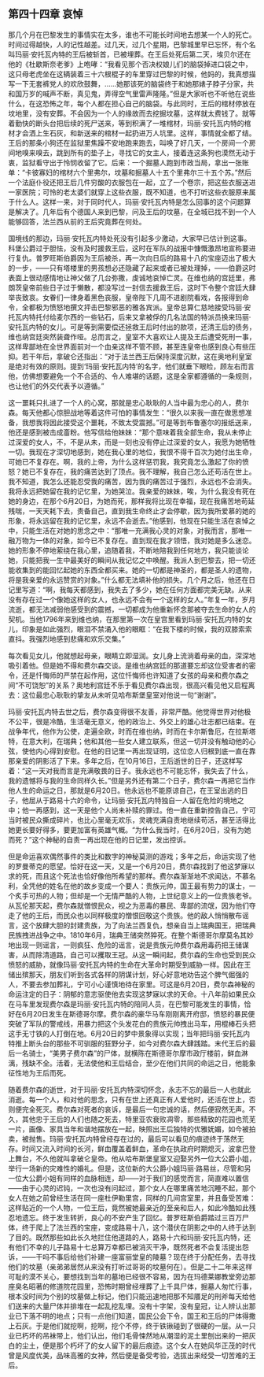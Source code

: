 ## 第四十四章 哀悼

那几个月在巴黎发生的事情实在太多，谁也不可能长时间地去想某一个人的死亡。时间过得越快，人的记性越差。过几天，过几个星期，巴黎城里早已忘怀，有个名叫玛丽·安托瓦内特的王后被斩首，已被埋葬。在王后处死后第二天，埃贝尔还在他的《杜歇斯奈老爹》上咆哮：“我看见那个否决权娘儿们的脑袋掉进口袋之中，这只母老虎坐在这辆装着三十六根棍子的车里穿过巴黎的时候，他妈的，我真想描写一下无套裤党人的欢欣鼓舞，……她那该死的脑袋终于和她那婊子脖子分家，共和国万岁的喊声不断，真见鬼，弄得空气里雷声隆隆。”但是大家听也不听他在说些什么，在这恐怖之年，每个人都在担心自己的脑袋。与此同时，王后的棺材停放在坟地里，没有安葬。不会因为一个人的缘故而去挖掘坟墓，这样就太费钱了。就等着勤快的断头台把后续的死尸送来，等到积满了一堆棺材，玛丽·安托瓦内特的棺材才会洒上生石灰，和新送来的棺材一起扔进万人坑里。这样，事情就全都了结。王后的那条小狗还在监狱里焦躁不安地跑来跑去，叫唤了好几天，一个房间一个房间地嗅来嗅去，跳到所有的垫子上，寻找它的女主人，接着连这条狗也漠然无动于衷，监狱看守出于怜悯收留了它。后来：一个掘墓人跑到市政当局，拿出一张账单：“卡彼寡妇的棺材六个里弗尔，坟墓和掘墓人十五个里弗尔三十五个苏。”然后一个法庭仆役还把王后几件穷酸的衣服包在一起，立了一个卷宗，把这些衣服送进一家医院；可怜的老太婆们就穿上这些衣服，既不知道，也不打听这些衣服原来属于什么人。这样一来，对于同时代人，玛丽·安托瓦内特是怎么回事的这个问题算是解决了。几年后有个德国人来到巴黎，问及王后的坟墓，在全城已找不到一个人能够回答，法兰西从前的王后究竟葬在何处。

国境线的那边，玛丽·安托瓦内特处死没有引起多少激动，大家早已估计到这事。科堡公爵过于胆怯，没有及时援救王后，这时在军队的战报中慷慨激昂地宣称要进行复仇。普罗旺斯伯爵因为王后被杀，再一次向日后的路易十八的宝座迈出了极大的一步，——只有塔楼里的男孩想必还隐藏了起来或者已被处理掉，——伯爵这时表面上很动感情地让神父做了几台弥撒，虔诚地哀悼亡灵。在维也纳的宫廷里，弗朗茨皇帝前些日子过于懒散，都没写过一封信去援救王后，这时下令整个宫廷大肆举丧致哀。女眷们一律身着黑色丧服，皇帝陛下几周不进剧院看戏，各报得到命令，全都极为愤怒地撰文抨击巴黎邪恶的雅各宾派。皇帝总算仁慈地接受玛丽·安托瓦内特托付给麦尔西的一些钻石，后来又拿被俘的几名法国的特派员换来玛丽·安托瓦内特的女儿。可是等到需要偿还拯救王后时付出的款项，还清王后的债务，维也纳宫廷突然装聋作哑。总而言之，皇室不大喜欢让人提及王后遭受死刑一事，这样卑鄙地在全世界面前对一个血亲这样不管不顾，甚至连皇帝也感到良心有些压抑。若干年后，拿破仑还指出：“对于法兰西王后保持深度沉默，这在奥地利皇室是绝对有效的原则。提到‘玛丽·安托瓦内特’的名字，他们就垂下眼睑，顾左右而言他，仿佛想要避免一个不合适的、令人难堪的话题，这是全家都遵循的一条规则，也让他们的外交代表予以遵循。”

这一噩耗只扎进了一个人的心窝，那就是忠心耿耿的人当中最为忠心的人，费尔森。每天他都心惊胆战地等着这件可怕的事情发生：“很久以来我一直在做思想准备，我想我将因此接受这个噩耗，不致太受震撼。”可是等到布鲁塞尔的报纸送来，他还是感到被击成齑粉。他写信给他妹妹：“那个意味着我全部生命，我从未停止过深爱的女人，不，不是从未，而是一刻也没有停止过深爱的女人，我愿为她牺牲一切。我现在才深切地感到，她在我心里的地位，我恨不得千百次为她付出生命，可她已不复存在。啊，我的上帝，为什么这样惩罚我，我究竟怎么激起了你的愤怒？她已不复存在，我的痛苦达到了顶点。我不理解，我自己怎么还苟活在世上。我不知道，我怎么还能忍受我的痛苦，因为我的痛苦过于强烈，永远也不会消失。我将永远把她留在我的记忆里，为她哭泣。我亲爱的妹妹，唉，为什么我没有死在她的身边，在那个6月20日，为她而死，那样我将比现在幸福，现在我痛苦地苟延残喘，一天天耗下去，责备自己，直到我生命终止才会停歇，因为我所爱慕的她的形象，将永远留在我的记忆里，永远不会逝去。”他感到，他现在只能生活在哀悼之中，只能生活在对她的思念之中：“那唯一充满我心灵的对象，对我而言，那唯一融万物为一体的对象，如今已不复存在。直到现在我才领悟，我对她是多么迷恋。她的形象不停地萦绕在我心里，追随着我，不断地陪我到任何地方，我只能谈论她，只能把我一生中最美好的瞬间从我记忆之中唤醒。我派人到巴黎去，把一切还能收集到的能回忆起她的东西全都买来。她的一切都是神圣的，都是圣人的遗物，将是我亲爱的永远赞赏的对象。”什么都无法填补他的损失。几个月之后，他还在日记里写道：“啊，我每天都感到，我失去了多少，她在任何方面都完美无缺。从来没有存在过一个像她这样的女人，也永远不会有一个这样的女人。”年复一年，岁月流逝，都无法减弱他感受到的震撼，一切都成为他重新怀念那被夺去生命的女人的契机。当他1796年来到维也纳，在那里第一次在皇宫里看到玛丽·安托瓦内特的女儿，印象是如此强烈，眼泪不禁涌入他的眼眶：“在我下楼的时候，我的双膝索索直抖。我强烈地感到悲痛和欢乐交集。”

每次看见女儿，他就想起母亲，眼睛立即湿润。女儿身上流淌着母亲的血，深深地吸引着他。但是她不得和费尔森交谈。是维也纳宫廷的那道要忘却这位受害者的密令，还是忏悔师的严禁在起作用，这位忏悔师也许知道了女孩的母亲和费尔森之间“不可饶恕”的关系？奥地利宫廷不乐于看见费尔森出现，很高兴看见他又启程离去：这位最忠心耿耿的挚友从未听见哈布斯堡皇室对他说一句“谢谢”。

玛丽·安托瓦内特去世之后，费尔森变得很不友善，非常严酷。他觉得世界对他极不公平，很是冷酷，生活毫无意义，他的政治上、外交上的雄心壮志都已结束。在战争年代，他作为公使，走遍全欧，时而在维也纳，时而在卡尔斯鲁厄，在拉斯塔特，在意大利，在瑞典；他和其他一些女人建立联系，但这一切并没有触动他的心弦，使他内心得到安慰。在他的日记里一再出现证明，这位恋人归根到底一直在靠那亲爱的阴影活了下来。多年之后，在10月16日，王后逝世的日子，还这样写着：“这一天对我而言是充满敬畏的日子。我永远也不可能忘怀，我失去了什么，我的遗憾将与我的生命同样久长。”但是另外还有第二个日子，费尔森一再把它当作他人生的命运之日，那就是6月20日。他永远也不能原谅自己，在王室出逃的日子，他屈从于路易十六的命令，让玛丽·安托瓦内特独自一人留在危险的境地之中；他一再感到，这一天是他个人尚未补赎的罪过。他一直在重新控告自己，宁可当时被民众撕成碎片，也比心里毫无欢乐，灵魂充满自责地继续苟活，甚至活得比她更长要好得多，要更加富有英雄气概。“为什么我当时，在6月20日，没有为她而死？”这个神秘的自责一再出现在他的日记里，发出控诉。

但是命运喜欢偶然事件的类比和数字的神秘莫测的游戏；多年之后，命运实现了他的罗曼蒂克的愿望。恰好在这一天，又是一个6月20日，费尔森找到了他这梦寐以求的死，而且这个死法也恰好像他所希望的那样。费尔森渐渐地不求闻达，不慕名利，全凭他的姓名在他的故乡变成一个要人：贵族元帅，国王最有势力的谋士，一个炙手可热的人物；但却是一个无情严酷的人物，上世纪意义上的一位贵族老爷。从瓦伦那天起，费尔森就憎恨民众，视之为恶毒的暴民、卑鄙的流氓，因为他们夺走了他的王后，而民众也以同样极度的憎恨回敬这个贵族。他的敌人悄悄散布谣言，这个放肆大胆的封建贵族，为了向法兰西复仇，想亲自当上瑞典国王，把瑞典民族拽进战争之中。1810年6月，瑞典王储突然猝死。在整个斯德哥尔摩莫名其妙地出现一则谣言，一则疯狂、危险的谣言，说是贵族元帅费尔森用毒药把王储谋害，从而除清道路，自己可以攫取王冠。从这一瞬间起，费尔森的生命也受到民众愤怒的威胁，就像玛丽·安托瓦内特的生命在大革命时期受到威胁一样。因此在王储出殡那天，朋友们听到各式各样的阴谋计划，好心好意地劝告这个脾气倔强的人，不要去参加葬礼，宁可小心谨慎地待在家里。可这是6月20日，费尔森神秘的命运注定的日子：阴郁的意志驱使他去实现这梦寐以求的天命。十八年前如果民众在马车里发现费尔森是玛丽·安托瓦内特的陪同人员，在巴黎可能发生的事情，恰好在6月20日发生在斯德哥尔摩。费尔森的豪华马车刚刚离开府邸，愤怒的暴民便突破了军队的警戒线，用暴力把这个头发花白的贵族元帅拽出马车，用棍棒石头把这手无寸铁的人打倒在地。6月20日的梦中景象得以实现；当年把玛丽·安托瓦内特推上断头台的那些不可驯服的狂野分子，如今对费尔森大肆践踏。末代王后的最后一名骑士，“美男子费尔森”的尸体，就横陈在斯德哥尔摩市政厅楼前，鲜血淋漓，残缺不全。活着，无法使他和王后结合，至少在他们共同的命运之日，他能象征性地为王后而死。

随着费尔森的逝世，对于玛丽·安托瓦内特深切怀念，永志不忘的最后一人也就此消逝。每一个人，和对他的思念，只有在世上还真正有人爱他时，还活在世上，否则便完全死灭。费尔森对死者的哀诉，是最后一句忠诚的话，然后便寂然无声。不久，其他忠于王后的人们也随之死去，特里亚农衰败凋零，那些精致的花园也荒芜一片，画像、家具当年和谐地摆放在一起，映照出王后独特的优雅妩媚，如今被拍卖，被抛售。玛丽·安托瓦内特曾经存在过的，最后可以看见的痕迹终于荡然无存。时间又流入时间的长河，鲜血覆盖着鲜血，革命在执政府时期熄灭，波拿巴登上舞台，不久他就叫拿破仑皇帝。他从哈布斯堡皇室又迎娶另外一位大公爵小姐，举行一场新的灾难性的婚礼。但是，这位新的大公爵小姐玛丽·路易丝，尽管和另一位大公爵小姐有同样的血脉相连，却——对于我们的感觉而言，简直难以置信——由于心灵的迟钝，一次也没有问起过，那个女人在哪里痛苦地沉睡不起，那个女人在她之前曾经生活在同一座杜伊勒里宫，同样的几间宫室里，并且备受苦难：这样贴近的一个人物，一位王后，竟然被她最亲近的至亲和后人，如此冷酷如此残忍地遗忘。终于发生转折，良心的不安产生了回忆。普罗旺斯伯爵踏过三百万尸体，终于爬上了法兰西的宝座，变成路易十八，这个潜伏在阴影之中的人终于达到了目的。既然那些如此长久地拦住他道路的人，路易十六和玛丽·安托瓦内特，还有他们不幸的儿子路易十七总算万幸都已被消灭干净，既然死者不会复活提出怨诉，——干吗不事后给他们补建一座富丽堂皇的陵墓？现在终于分配任务，去寻找他们的坟墓（亲弟弟居然从来没有打听过哥哥的坟墓何在）。但是二十二年来这样可耻的漠不关心，要想找到当年的墓地已经很不容易，因为在玛德莱娜教堂旁边那座臭名昭著的修道院花园里，恐怖时期曾经埋葬了上千具尸体，掘墓人匆忙行事，根本没时间为个别的坟墓做上标记，他们只能迅速地把那不知餍足的刑斧每天给他们送来的大量尸体并排堆在一起乱挖乱埋。没有十字架，没有皇冠，让人辨认出那业已下落不明的地点；只有一点他们知道，国民公会下令，国王和王后的尸体得撒上石灰。于是他们就挖啊，挖啊，挖个不停，终于铁锹碰到了很硬的一层。从一只业已朽坏的吊袜带上，他们认出，他们毛骨悚然地从潮湿的泥土里刨出来的一把灰白的尘土，便是那个朽坏了的女人留下的最后痕迹。这个女人在她风华正茂的时代曾是风度优美，品味高雅的女神，然后便是备受考验，选拔出来经受一切苦难的王后。

